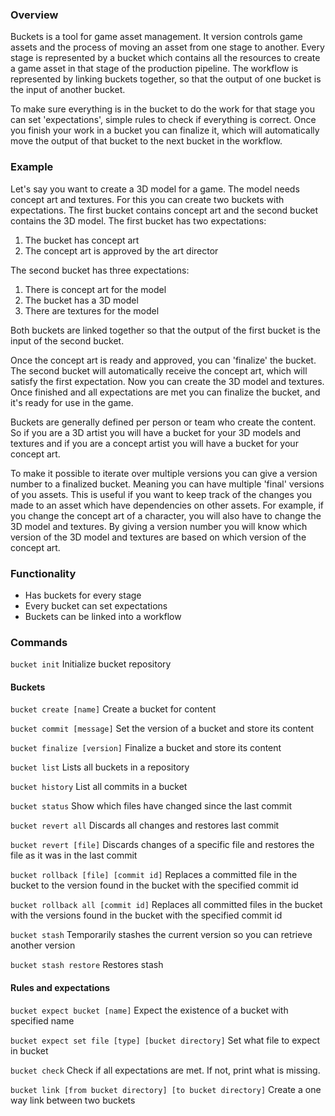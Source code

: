 ### Overview
Buckets is a tool for game asset management. It version controls game assets and the process of moving
an asset from one stage to another. Every stage is represented by a bucket which contains all the resources
to create a game asset in that stage of the production pipeline. The workflow is represented by linking buckets together, 
so that the output of one bucket is the input of another bucket. 

To make sure everything is in the bucket to do the work for that stage you can set 'expectations', simple
rules to check if everything is correct. Once you finish your work in a bucket you can finalize it, which
will automatically move the output of that bucket to the next bucket in the workflow.

### Example
Let's say you want to create a 3D model for a game. The model needs concept art and textures.
For this you can create two buckets with expectations. The first bucket contains concept art and the second bucket 
contains the 3D model. The first bucket has two expectations:
1. The bucket has concept art
2. The concept art is approved by the art director

The second bucket has three expectations:
1. There is concept art for the model
1. The bucket has a 3D model
1. There are textures for the model

Both buckets are linked together so that the output of the first bucket is the input of the second bucket.

Once the concept art is ready and approved, you can 'finalize' the bucket. The second bucket will automatically receive the concept art,
which will satisfy the first expectation. Now you can create the 3D model and textures. Once finished and all expectations are met 
you can finalize the bucket, and it's ready for use in the game. 

Buckets are generally defined per person or team who create the content. So if you are a 3D artist you will have a bucket for 
your 3D models and textures and if you are a concept artist you will have a bucket for your concept art.

To make it possible to iterate over multiple versions you can give a version number to a finalized bucket. 
Meaning you can have multiple 'final' versions of you assets. This is useful if you want to keep track of the
changes you made to an asset which have dependencies on other assets. For example, if you change the concept art
of a character, you will also have to change the 3D model and textures. By giving a version number you will know 
which version of the 3D model and textures are based on which version of the concept art.

### Functionality
- Has buckets for every stage
- Every bucket can set expectations
- Buckets can be linked into a workflow

### Commands
`bucket init`
Initialize bucket repository

#### Buckets
`bucket create [name]`
Create a bucket for content

`bucket commit [message]`
Set the version of a bucket and store its content

`bucket finalize [version]`
Finalize a bucket and store its content

`bucket list`
Lists all buckets in a repository

`bucket history`
List all commits in a bucket

`bucket status`
Show which files have changed since the last commit

`bucket revert all`
Discards all changes and restores last commit

`bucket revert [file]`
Discards changes of a specific file and restores the file as it was in the
last commit

`bucket rollback [file] [commit id]`
Replaces a committed file in the bucket to the version found in the bucket with the specified commit id

`bucket rollback all [commit id]`
Replaces all committed files in the bucket with the versions found in the bucket with the specified commit id

`bucket stash`
Temporarily stashes the current version so you can retrieve another version

`bucket stash restore`
Restores stash

#### Rules and expectations
`bucket expect bucket [name]`
Expect the existence of a bucket with specified name

`bucket expect set file [type] [bucket directory]`
Set what file to expect in bucket

`bucket check`
Check if all expectations are met. If not, print what is missing.

`bucket link [from bucket directory] [to bucket directory]`
Create a one way link between two buckets


